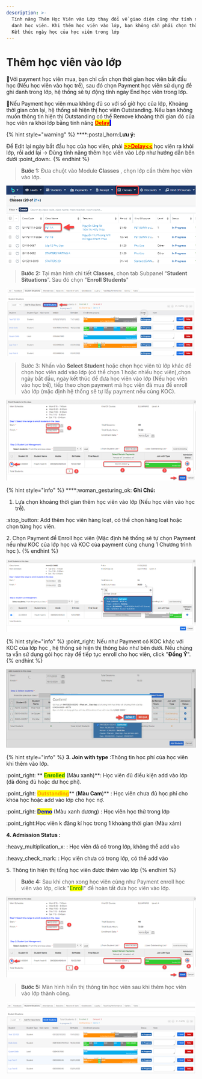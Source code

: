 ```yaml
---
description: >-
  Tính năng Thêm Học Viên vào Lớp thay đổi về giao diện cũng như tính năng ghi
  danh học viên. Khi thêm học viên vào lớp, bạn không cần phải chọn thời gian
  Kết thúc ngày học của học viên trong lớp
---
```


# Thêm học viên vào lớp

:tada:Với payment học viên mua, bạn chỉ cần chọn thời gian học viên bắt đầu học (Nếu học viên vào học trể), sau đó chọn Payment học viên sử dụng để ghi danh trong lớp, hệ thống sẽ tự động tính ngày End học viên trong lớp.&#x20;

:tada:Nếu Payment học viên mua không đủ so với số giờ học của lớp, Khoảng thời gian còn lại, hệ thống sẽ hiện thị học viên Outstanding. Nếu bạn không muốn thông tin hiện thị Outstanding có thể Remove khoảng thời gian đó của học viên ra khỏi lớp bằng tính năng [<mark style="background-color:blue;"><mark style="color:red;">**Delay**<mark style="color:red;"></mark><mark style="background-color:blue;">.</mark>](https://app.gitbook.com/s/-LrHReb9JsrFo3TW8d7S/\~/changes/mKEnCKYJONS9os1Pgid2/tinh-nang-cap-nhat-moi/bao-luu-xoa-hoc-vien)<mark style="background-color:blue;"></mark>

{% hint style="warning" %}
****:postal\_horn:**Lưu ý:**&#x20;

Để Edit lại ngày bắt đầu học của học viên, phải [<mark style="color:red;">**>>Delay<<**</mark>](bao-luu-xoa-hoc-vien.md) học viên ra khỏi lớp, rồi add lại -> Dùng tính năng thêm học viên vào Lớp như hướng dẫn bên dưới :point\_down:.
{% endhint %}

> **Bước 1:** Đưa chuột vào Module **Classes** , chọn lớp cần thêm học viên vào lớp.

![](../.gitbook/assets/HocDemo1.png)

> **Bước 2:** Tại màn hình chi tiết **Classes**, chọn tab Subpanel “**Student Situations**”. Sau đó chọn "**Enroll Students**"

![](<../.gitbook/assets/1 (9).png>)

> Bước 3: Nhấn vào **Select Student** hoặc chọn học viên từ lớp khác để chọn học viên add vào lớp (có thể chọn 1 hoặc nhiều học viên),chọn ngày bắt đầu, ngày kết thúc để đưa học viên vào lớp (Nếu học viên vào học trể), tiếp theo chọn payment mà học viên đã mua để enroll vào lớp (mặc định hệ thống sẽ tự lấy payment nếu cùng KOC).

![](<../.gitbook/assets/2 (8).png>)

{% hint style="info" %}
****:woman\_gesturing\_ok: **Ghi Chú:**

1. Lựa chọn khoảng thời gian thêm học viên vào lớp (Nếu học viên vào học trễ).

:stop\_button: Add thêm học viên hàng loạt, có thể chọn hàng loạt hoặc chọn từng học viên.

2\. Chọn Payment để Enroll học viên (Mặc định hệ thống sẽ tự chọn Payment nếu như KOC của lớp học và KOC của payment cùng chung 1 Chương trình học ).
{% endhint %}

![](../.gitbook/assets/addhv.png)

{% hint style="info" %}
:point\_right: Nếu như Payment có KOC khác với KOC của lớp học , hệ thống sẽ hiện thị thông báo như bên dưới. Nếu chúng ta vẫn sử dụng gói học này để tiếp tục enroll cho học viên, click "**Đồng Ý**".
{% endhint %}

![](<../.gitbook/assets/3 (1).jpg>)

{% hint style="info" %}
**3. Join with type** :Thông tin học phí của học viên khi thêm vào lớp.

:point\_right: ** **<mark style="color:green;">**Enrolled**</mark>** (Màu xanh)**: Học viên đủ điều kiện add vào lớp (đã đóng đủ hoặc dư học phí).

:point\_right: <mark style="color:orange;">**Outstanding**</mark>** (**Màu Cam**)** : Học viên chưa đủ học phí cho khóa học hoặc add vào lớp cho học nợ.

:point\_right: <mark style="color:blue;">**Demo**</mark> (Màu xanh dương) : Học viên học thử trong lớp

:point\_right:Học viên k đăng kí học trong 1 khoảng thời gian (Màu xám)

**4. Admission Status :**&#x20;

&#x20;:heavy\_multiplication\_x: : Học viên đã có trong lớp, không thể add vào

:heavy\_check\_mark: : Học viên chưa có trong lớp, có thể add vào

5\. Thông tin hiện thị tổng học viên được thêm vào lớp
{% endhint %}

> **Bước 4:** Sau khi chọn xong học viên củng như Payment enroll học viên vào lớp, click "<mark style="color:green;">Enrol</mark>l" để hoàn tất đưa học viên vào lớp.

![](<../.gitbook/assets/2 (8).png>)

> **Bước 5:** Màn hình hiển thị thông tin học viên sau khi thêm học viên vào lớp thành công.

![](<../.gitbook/assets/3 (8).png>)
